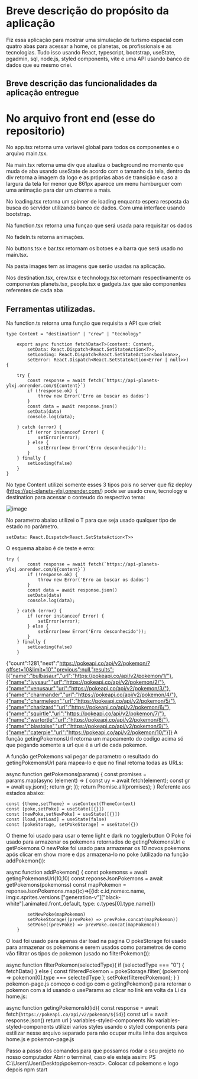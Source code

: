 # Breve descrição do propósito da aplicação
Fiz essa aplicação para mostrar uma simulação de turismo espacial com quatro abas para acessar a home, os planetas, os profissionais e as tecnologias. Tudo isso usando React, typescript, bootstrap, useState, pgadmin, sql, node.js, styled components, vite e uma API usando banco de dados que eu mesmo criei.

## Breve descrição das funcionalidades da aplicação entregue

# No arquivo front end (esse do repositorio)

No app.tsx retorna uma variavel global para todos os componentes e o arquivo main.tsx.

Na main.tsx retorna uma div que atualiza o background no momento que muda de aba usando useState de acordo com o tamanho da tela, dentro da div retorna a imagem da logo e as próprias abas de transição e caso a largura da tela for menor que 861px aparece um menu hamburguer com uma animação para dar um charme a mais.

No loading.tsx retorna um spinner de loading enquanto espera resposta da busca do servidor utilizando banco de dados. Com uma interface usando bootstrap.

Na function.tsx retorna uma funçao que será usada para requisitar os dados

No fadeIn.ts retorna animações.

No buttons.tsx e bar.tsx retornam os botoes e a barra que será usado no main.tsx.

Na pasta images tem as imagens que serão usadas na aplicação.

Nos destination.tsx, crew.tsx e technology.tsx retornam respectivamente os componentes planets.tsx, people.tsx e gadgets.tsx que são componentes referentes de cada aba

## Ferramentas utilizadas.

Na function.ts retorna uma função que requisita a API que criei:

```
type Content = "destination" | "crew" | "tecnology"

    export async function fetchData<T>(content: Content,
        setData: React.Dispatch<React.SetStateAction<T>>,
        setLoading: React.Dispatch<React.SetStateAction<boolean>>,
        setError: React.Dispatch<React.SetStateAction<Error | null>>) {

    try {
        const response = await fetch(`https://api-planets-ylxj.onrender.com/${content}`)
        if (!response.ok) {
            throw new Error('Erro ao buscar os dados')
        }
        const data = await response.json()
        setData(data)
        console.log(data);

    } catch (error) {
        if (error instanceof Error) {
            setError(error);
        } else {
            setError(new Error('Erro desconhecido'));
        }
    } finally {
        setLoading(false)
    }
}
```
No type Content utilizei somente esses 3 tipos pois no server que fiz deploy (https://api-planets-ylxj.onrender.com/) pode ser usado crew, tecnology e destination para acessar o conteudo do respectivo tema:

![image](https://github.com/Vineeeee/space-web/assets/129313151/3f347293-4468-4352-81ca-30fd20829358)

No parametro abaixo utilizei o T para que seja usado qualquer tipo de estado no parâmetro.

```
setData: React.Dispatch<React.SetStateAction<T>>
```

O esquema abaixo é de teste e erro:

```
try {
        const response = await fetch(`https://api-planets-ylxj.onrender.com/${content}`)
        if (!response.ok) {
            throw new Error('Erro ao buscar os dados')
        }
        const data = await response.json()
        setData(data)
        console.log(data);

    } catch (error) {
        if (error instanceof Error) {
            setError(error);
        } else {
            setError(new Error('Erro desconhecido'));
        }
    } finally {
        setLoading(false)
    }
```

{"count":1281,"next":"https://pokeapi.co/api/v2/pokemon/?offset=10&limit=10","previous":null,"results":[{"name":"bulbasaur","url":"https://pokeapi.co/api/v2/pokemon/1/"},{"name":"ivysaur","url":"https://pokeapi.co/api/v2/pokemon/2/"},{"name":"venusaur","url":"https://pokeapi.co/api/v2/pokemon/3/"},{"name":"charmander","url":"https://pokeapi.co/api/v2/pokemon/4/"},{"name":"charmeleon","url":"https://pokeapi.co/api/v2/pokemon/5/"},{"name":"charizard","url":"https://pokeapi.co/api/v2/pokemon/6/"},{"name":"squirtle","url":"https://pokeapi.co/api/v2/pokemon/7/"},{"name":"wartortle","url":"https://pokeapi.co/api/v2/pokemon/8/"},{"name":"blastoise","url":"https://pokeapi.co/api/v2/pokemon/9/"},{"name":"caterpie","url":"https://pokeapi.co/api/v2/pokemon/10/"}]}
A função getingPokemonsUrl retorna um mapeamento do codigo acima só que pegando somente a url que é a url de cada pokemon.

A função getPokemons vai pegar de parametro o resultado do getingPokemonsUrl para mapea-lo e que no final retorna todas as URLs:

async function getPokemons(params) {
        const promises = params.map(async (element) => {
          const uy = await fetch(element);
          const gr = await uy.json();
          return gr;
        });
        return Promise.all(promises);
}
Referente aos estados abaixo:

    const {theme,setTheme} = useContext(ThemeContext)
    const [poke,setPoke] = useState([{}])
    const [newPoke,setNewPoke] = useState([{}])
    const [load,setLoad] = useState(false)
    const [pokeStorage, setPokeStorage] = useState({})
O theme foi usado para usar o teme light e dark no togglerbutton O Poke foi usado para armazenar os pokemons retornados de getingPokemonsUrl e getPokemons O newPoke foi usado para armazenar os 10 novos pokemons após clicar em show more e dps armazena-lo no poke (utilizado na função addPokemon()):

async function addPokemon() {
            const pokemonss = await getingPokemonsUrl(10,10)
            const reponseJsonPokemons = await getPokemons(pokemonss)
            const mapPokemon = reponseJsonPokemons.map((c)=>[{id: c.id,nome:c.name, img:c.sprites.versions
                ["generation-v"]["black-white"].animated.front_default, type: c.types[0].type.name}])

            setNewPoke(mapPokemon)
            setPokeStorage((prevPoke) => prevPoke.concat(mapPokemon))
            setPoke((prevPoke) => prevPoke.concat(mapPokemon))
        }
O load foi usado para apenas dar load na pagina O pokeStorage foi usado para armazenar os pokemons e serem usados como parametros de como vão filtrar os tipos de pokemon (usado no filterPokemon()):

async function filterPokemon(selectedType){
            if (selectedType === "0") {
                fetchData()
              } else {
                const filteredPokemon = pokeStorage.filter(
                  (pokemon) => pokemon[0].type === selectedType
                );
                setPoke(filteredPokemon);
              }
        }
pokemon-page.js
começo o codigo com o getingPokemon() para retornar o pokemon com a id usando o useParams ao clicar no link em volta da Li da home.js:

async function getingPokemonsId(id){
    const response = await fetch(`https://pokeapi.co/api/v2/pokemon/${id}`)
    const url = await response.json()
    return url
}
variables-styled-components
No variables-styled-components utilizei varios styles usando o styled components para estilizar nesse arquivo separado para não ocupar muita linha dos arquivos home.js e pokemon-page.js

Passo a passo dos comandos para que possamos rodar o seu projeto no nosso computador
Abrir o terminal, caso ele esteja assim: PS C:\Users\User\Desktop\pokemon-react>. Colocar cd pokemons e logo depois npm start
